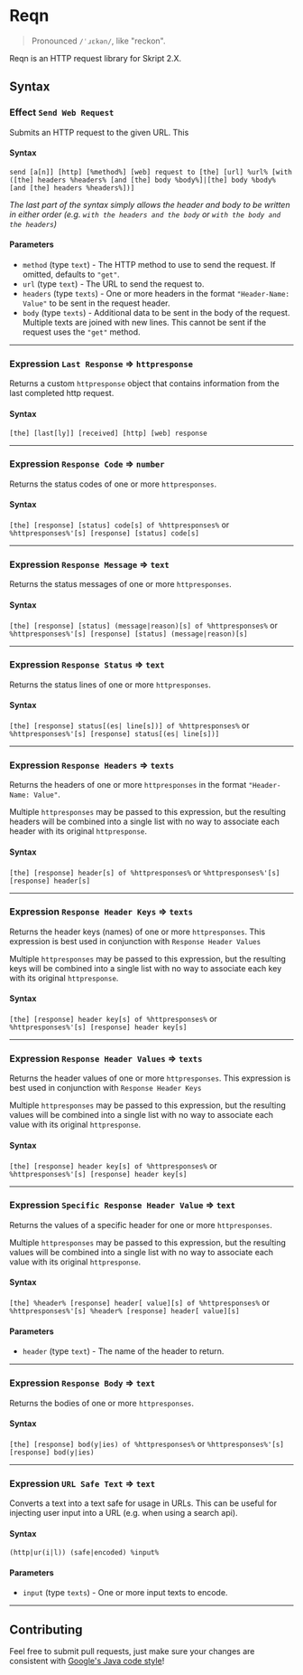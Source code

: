 # Reqn
> Pronounced `/ˈɹɛkən/`, like "reckon".

Reqn is an HTTP request library for Skript 2.X.

## Syntax

### Effect `Send Web Request`

Submits an HTTP request to the given URL. This

#### Syntax

`send [a[n]] [http] [%method%] [web] request to [the] [url] %url% [with ([the] headers
%headers% [and [the] body %body%]|[the] body %body% [and [the] headers %headers%])]`

*The last part of the syntax simply allows the header and body to be written in either order
(e.g. `with the headers and the body` or `with the body and the headers`)*

#### Parameters

- `method` (type `text`) - The HTTP method to use to send the request.
If omitted, defaults to `"get"`.
- `url` (type `text`) - The URL to send the request to.
- `headers` (type `texts`) - One or more headers in the format `"Header-Name: Value"` to be sent 
in the request header.
- `body` (type `texts`) - Additional data to be sent in the body of the request. Multiple texts 
are joined with new lines. This cannot be sent if the request uses the `"get"` method.

---

### Expression `Last Response` => `httpresponse`

Returns a custom `httpresponse` object that contains information from the last completed http 
request.

#### Syntax

`[the] [last[ly]] [received] [http] [web] response`

---

### Expression `Response Code` => `number`

Returns the status codes of one or more `httpresponses`.

#### Syntax

`[the] [response] [status] code[s] of %httpresponses%` 
or
`%httpresponses%'[s] [response] [status] code[s]`

---

### Expression `Response Message` => `text`

Returns the status messages of one or more `httpresponses`.

#### Syntax

`[the] [response] [status] (message|reason)[s] of %httpresponses%` 
or
`%httpresponses%'[s] [response] [status] (message|reason)[s]`

---

### Expression `Response Status` => `text`

Returns the status lines of one or more `httpresponses`.

#### Syntax

`[the] [response] status[(es| line[s])] of %httpresponses%` 
or
`%httpresponses%'[s] [response] status[(es| line[s])]`

---

### Expression `Response Headers` => `texts`

Returns the headers of one or more `httpresponses` in the format `"Header-Name: Value"`.

Multiple `httpresponses` may be passed to this expression, but the resulting headers will be 
combined into a single list with no way to associate each header with its original `httpresponse`.

#### Syntax

`[the] [response] header[s] of %httpresponses%` 
or
`%httpresponses%'[s] [response] header[s]`

---

### Expression `Response Header Keys` => `texts`

Returns the header keys (names) of one or more `httpresponses`. This expression is best used in 
conjunction with `Response Header Values`

Multiple `httpresponses` may be passed to this expression, but the resulting keys will be 
combined into a single list with no way to associate each key with its original `httpresponse`.

#### Syntax

`[the] [response] header key[s] of %httpresponses%` 
or
`%httpresponses%'[s] [response] header key[s]`

---

### Expression `Response Header Values` => `texts`

Returns the header values of one or more `httpresponses`. This expression is best used in 
conjunction with `Response Header Keys`

Multiple `httpresponses` may be passed to this expression, but the resulting values will be 
combined into a single list with no way to associate each value with its original `httpresponse`.

#### Syntax

`[the] [response] header key[s] of %httpresponses%` 
or
`%httpresponses%'[s] [response] header key[s]`

---

### Expression `Specific Response Header Value` => `text`

Returns the values of a specific header for one or more `httpresponses`.

Multiple `httpresponses` may be passed to this expression, but the resulting values will be 
combined into a single list with no way to associate each value with its original `httpresponse`.

#### Syntax

`[the] %header% [response] header[ value][s] of %httpresponses%` 
or
`%httpresponses%'[s] %header% [response] header[ value][s]`

#### Parameters

- `header` (type `text`) - The name of the header to return.

---

### Expression `Response Body` => `text`

Returns the bodies of one or more `httpresponses`.

#### Syntax

`[the] [response] bod(y|ies) of %httpresponses%` 
or
`%httpresponses%'[s] [response] bod(y|ies)`

---

### Expression `URL Safe Text` => `text`

Converts a text into a text safe for usage in URLs. This can be useful for injecting user input 
into a URL (e.g. when using a search api).

#### Syntax

`(http|ur(i|l)) (safe|encoded) %input%`

#### Parameters

- `input` (type `texts`) - One or more input texts to encode. 

---

## Contributing

Feel free to submit pull requests, just make sure your changes are consistent with 
[Google's Java code style](https://google.github.io/styleguide/javaguide.html)!

